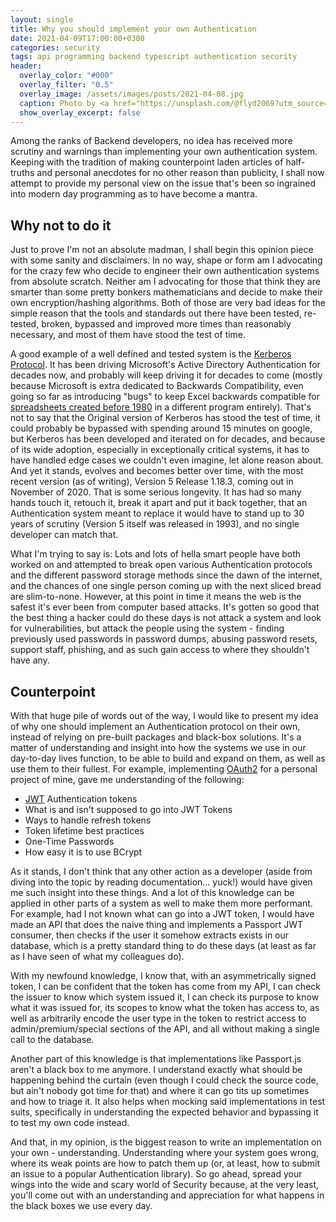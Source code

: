 ```yaml
---
layout: single
title: Why you should implement your own Authentication
date: 2021-04-09T17:00:00+0300
categories: security
tags: api programming backend typescript authentication security
header:
  overlay_color: "#000"
  overlay_filter: "0.5"
  overlay_image: /assets/images/posts/2021-04-08.jpg
  caption: Photo by <a href="https://unsplash.com/@flyd2069?utm_source=unsplash&utm_medium=referral&utm_content=creditCopyText">FLY:D</a> on <a href="https://unsplash.com/s/photos/lock?utm_source=unsplash&utm_medium=referral&utm_content=creditCopyText">Unsplash</a>
  show_overlay_excerpt: false
---
```


Among the ranks of Backend developers, no idea has received more scrutiny and warnings than implementing your own authentication system. Keeping with the tradition of making counterpoint laden articles of half-truths and personal anecdotes for no other reason than publicity, I shall now attempt to provide my personal view on the issue that's been so ingrained into modern day programming as to have become a mantra.

## Why not to do it

Just to prove I'm not an absolute madman, I shall begin this opinion piece with some sanity and disclaimers. In no way, shape or form am I advocating for the crazy few who decide to engineer their own authentication systems from absolute scratch. Neither am I advocating for those that think they are smarter than some pretty bonkers mathematicians and decide to make their own encryption/hashing algorithms. Both of those are very bad ideas for the simple reason that the tools and standards out there have been tested, re-tested, broken, bypassed and improved more times than reasonably necessary, and most of them have stood the test of time.

A good example of a well defined and tested system is the [Kerberos Protocol](https://en.wikipedia.org/wiki/Kerberos_(protocol)). It has been driving Microsoft's Active Directory Authentication for decades now, and probably will keep driving it for decades to come (mostly because Microsoft is extra dedicated to Backwards Compatibility, even going so far as introducing "bugs" to keep Excel backwards compatible for [spreadsheets created before 1980](https://en.wikipedia.org/wiki/Bug_compatibility#:~:text=Microsoft%20Excel%20has%20always%20had,Lotus%201%2D2%2D3.) in a different program entirely). That's not to say that the Original version of Kerberos has stood the test of time, it could probably be bypassed with spending around 15 minutes on google, but Kerberos has been developed and iterated on for decades, and because of its wide adoption, especially in exceptionally critical systems, it has to have handled edge cases we couldn't even imagine, let alone reason about. And yet it stands, evolves and becomes better over time, with the most recent version (as of writing), Version 5 Release 1.18.3, coming out in November of 2020. That is some serious longevity. It has had so many hands touch it, retouch it, break it apart and put it back together, that an Authentication system meant to replace it would have to stand up to 30 years of scrutiny (Version 5 itself was released in 1993), and no single developer can match that.

What I'm trying to say is: Lots and lots of hella smart people have both worked on and attempted to break open various Authentication protocols and the different password storage methods since the dawn of the internet, and the chances of one single person coming up with the next sliced bread are slim-to-none. However, at this point in time it means the web is the safest it's ever been from computer based attacks. It's gotten so good that the best thing a hacker could do these days is not attack a system and look for vulnerabilities, but attack the people using the system - finding previously used passwords in password dumps, abusing password resets, support staff, phishing, and as such gain access to where they shouldn't have any.

## Counterpoint

With that huge pile of words out of the way, I would like to present my idea of why one should implement an Authentication protocol on their own, instead of relying on pre-built packages and black-box solutions. It's a matter of understanding and insight into how the systems we use in our day-to-day lives function, to be able to build and expand on them, as well as use them to their fullest. For example, implementing [OAuth2](https://tools.ietf.org/html/rfc6749) for a personal project of mine, gave me understanding of the following:

- [JWT](https://jwt.io/) Authentication tokens
- What is and isn't supposed to go into JWT Tokens
- Ways to handle refresh tokens
- Token lifetime best practices
- One-Time Passwords
- How easy it is to use BCrypt

As it stands, I don't think that any other action as a developer (aside from diving into the topic by reading documentation... yuck!) would have given me such insight into these things. And a lot of this knowledge can be applied in other parts of a system as well to make them more performant. For example, had I not known what can go into a JWT token, I would have made an API that does the naive thing and implements a Passport JWT consumer, then checks if the user it somehow extracts exists in our database, which is a pretty standard thing to do these days (at least as far as I have seen of what my colleagues do).

With my newfound knowledge, I know that, with an asymmetrically signed token, I can be confident that the token has come from my API, I can check the issuer to know which system issued it, I can check its purpose to know what it was issued for, its scopes to know what the token has access to, as well as arbitrarily encode the user type in the token to restrict access to admin/premium/special sections of the API, and all without making a single call to the database.

Another part of this knowledge is that implementations like Passport.js aren't a black box to me anymore. I understand exactly what should be happening behind the curtain (even though I could check the source code, but ain't nobody got time for that) and where it can go tits up sometimes and how to triage it. It also helps when mocking said implementations in test suits, specifically in understanding the expected behavior and bypassing it to test my own code instead.

And that, in my opinion, is the biggest reason to write an implementation on your own - understanding. Understanding where your system goes wrong, where its weak points are how to patch them up (or, at least, how to submit an issue to a popular Authentication library). So go ahead, spread your wings into the wide and scary world of Security because, at the very least, you'll come out with an understanding and appreciation for what happens in the black boxes we use every day.
